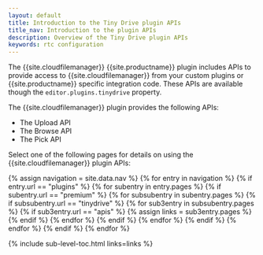 ```yaml
---
layout: default
title: Introduction to the Tiny Drive plugin APIs
title_nav: Introduction to the plugin APIs
description: Overview of the Tiny Drive plugin APIs
keywords: rtc configuration
---
```


The {{site.cloudfilemanager}} {{site.productname}} plugin includes APIs to provide access to {{site.cloudfilemanager}} from your custom plugins or {{site.productname}} specific integration code. These APIs are available though the `editor.plugins.tinydrive` property.

The {{site.cloudfilemanager}} plugin provides the following APIs:

- The Upload API
- The Browse API
- The Pick API

Select one of the following pages for details on using the {{site.cloudfilemanager}} plugin APIs:

{% assign navigation = site.data.nav %}
{% for entry in navigation %}
  {% if entry.url == "plugins" %}
    {% for subentry in entry.pages %}
      {% if subentry.url == "premium" %}
        {% for subsubentry in subentry.pages %}
          {% if subsubentry.url == "tinydrive" %}
            {% for sub3entry in subsubentry.pages %}
              {% if sub3entry.url == "apis" %}
                {% assign links = sub3entry.pages %}
              {% endif %}
            {% endfor %}
          {% endif %}
        {% endfor %}
      {% endif %}
    {% endfor %}
  {% endif %}
{% endfor %}

{% include sub-level-toc.html links=links %}